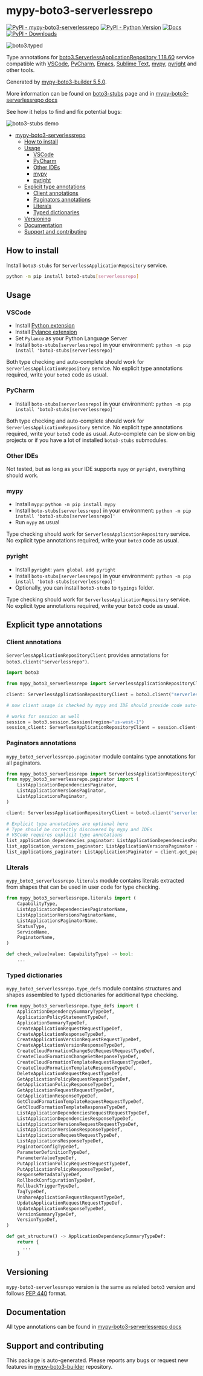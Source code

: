 <a id="mypy-boto3-serverlessrepo"></a>

# mypy-boto3-serverlessrepo

[![PyPI - mypy-boto3-serverlessrepo](https://img.shields.io/pypi/v/mypy-boto3-serverlessrepo.svg?color=blue)](https://pypi.org/project/mypy-boto3-serverlessrepo)
[![PyPI - Python Version](https://img.shields.io/pypi/pyversions/mypy-boto3-serverlessrepo.svg?color=blue)](https://pypi.org/project/mypy-boto3-serverlessrepo)
[![Docs](https://img.shields.io/readthedocs/mypy-boto3-builder.svg?color=blue)](https://mypy-boto3-builder.readthedocs.io/)
[![PyPI - Downloads](https://img.shields.io/pypi/dw/mypy-boto3-serverlessrepo?color=blue)](https://pypistats.org/packages/mypy-boto3-serverlessrepo)

![boto3.typed](https://github.com/vemel/mypy_boto3_builder/raw/master/logo.png)

Type annotations for
[boto3.ServerlessApplicationRepository 1.18.60](https://boto3.amazonaws.com/v1/documentation/api/1.18.60/reference/services/serverlessrepo.html#ServerlessApplicationRepository)
service compatible with [VSCode](https://code.visualstudio.com/),
[PyCharm](https://www.jetbrains.com/pycharm/),
[Emacs](https://www.gnu.org/software/emacs/),
[Sublime Text](https://www.sublimetext.com/),
[mypy](https://github.com/python/mypy),
[pyright](https://github.com/microsoft/pyright) and other tools.

Generated by
[mypy-boto3-builder 5.5.0](https://github.com/vemel/mypy_boto3_builder).

More information can be found on
[boto3-stubs](https://pypi.org/project/boto3-stubs/) page and in
[mypy-boto3-serverlessrepo docs](https://vemel.github.io/boto3_stubs_docs/mypy_boto3_serverlessrepo/)

See how it helps to find and fix potential bugs:

![boto3-stubs demo](https://github.com/vemel/mypy_boto3_builder/raw/master/demo.gif)

- [mypy-boto3-serverlessrepo](#mypy-boto3-serverlessrepo)
  - [How to install](#how-to-install)
  - [Usage](#usage)
    - [VSCode](#vscode)
    - [PyCharm](#pycharm)
    - [Other IDEs](#other-ides)
    - [mypy](#mypy)
    - [pyright](#pyright)
  - [Explicit type annotations](#explicit-type-annotations)
    - [Client annotations](#client-annotations)
    - [Paginators annotations](#paginators-annotations)
    - [Literals](#literals)
    - [Typed dictionaries](#typed-dictionaries)
  - [Versioning](#versioning)
  - [Documentation](#documentation)
  - [Support and contributing](#support-and-contributing)

<a id="how-to-install"></a>

## How to install

Install `boto3-stubs` for `ServerlessApplicationRepository` service.

```bash
python -m pip install boto3-stubs[serverlessrepo]
```

<a id="usage"></a>

## Usage

<a id="vscode"></a>

### VSCode

- Install
  [Python extension](https://marketplace.visualstudio.com/items?itemName=ms-python.python)
- Install
  [Pylance extension](https://marketplace.visualstudio.com/items?itemName=ms-python.vscode-pylance)
- Set `Pylance` as your Python Language Server
- Install `boto-stubs[serverlessrepo]` in your environment:
  `python -m pip install 'boto3-stubs[serverlessrepo]'`

Both type checking and auto-complete should work for
`ServerlessApplicationRepository` service. No explicit type annotations
required, write your `boto3` code as usual.

<a id="pycharm"></a>

### PyCharm

- Install `boto-stubs[serverlessrepo]` in your environment:
  `python -m pip install 'boto3-stubs[serverlessrepo]'`

Both type checking and auto-complete should work for
`ServerlessApplicationRepository` service. No explicit type annotations
required, write your `boto3` code as usual. Auto-complete can be slow on big
projects or if you have a lot of installed `boto3-stubs` submodules.

<a id="other-ides"></a>

### Other IDEs

Not tested, but as long as your IDE supports `mypy` or `pyright`, everything
should work.

<a id="mypy"></a>

### mypy

- Install `mypy`: `python -m pip install mypy`
- Install `boto-stubs[serverlessrepo]` in your environment:
  `python -m pip install 'boto3-stubs[serverlessrepo]'`
- Run `mypy` as usual

Type checking should work for `ServerlessApplicationRepository` service. No
explicit type annotations required, write your `boto3` code as usual.

<a id="pyright"></a>

### pyright

- Install `pyright`: `yarn global add pyright`
- Install `boto-stubs[serverlessrepo]` in your environment:
  `python -m pip install 'boto3-stubs[serverlessrepo]'`
- Optionally, you can install `boto3-stubs` to `typings` folder.

Type checking should work for `ServerlessApplicationRepository` service. No
explicit type annotations required, write your `boto3` code as usual.

<a id="explicit-type-annotations"></a>

## Explicit type annotations

<a id="client-annotations"></a>

### Client annotations

`ServerlessApplicationRepositoryClient` provides annotations for
`boto3.client("serverlessrepo")`.

```python
import boto3

from mypy_boto3_serverlessrepo import ServerlessApplicationRepositoryClient

client: ServerlessApplicationRepositoryClient = boto3.client("serverlessrepo")

# now client usage is checked by mypy and IDE should provide code auto-complete

# works for session as well
session = boto3.session.Session(region="us-west-1")
session_client: ServerlessApplicationRepositoryClient = session.client("serverlessrepo")
```

<a id="paginators-annotations"></a>

### Paginators annotations

`mypy_boto3_serverlessrepo.paginator` module contains type annotations for all
paginators.

```python
from mypy_boto3_serverlessrepo import ServerlessApplicationRepositoryClient
from mypy_boto3_serverlessrepo.paginator import (
    ListApplicationDependenciesPaginator,
    ListApplicationVersionsPaginator,
    ListApplicationsPaginator,
)

client: ServerlessApplicationRepositoryClient = boto3.client("serverlessrepo")

# Explicit type annotations are optional here
# Type should be correctly discovered by mypy and IDEs
# VSCode requires explicit type annotations
list_application_dependencies_paginator: ListApplicationDependenciesPaginator = client.get_paginator("list_application_dependencies")
list_application_versions_paginator: ListApplicationVersionsPaginator = client.get_paginator("list_application_versions")
list_applications_paginator: ListApplicationsPaginator = client.get_paginator("list_applications")
```

<a id="literals"></a>

### Literals

`mypy_boto3_serverlessrepo.literals` module contains literals extracted from
shapes that can be used in user code for type checking.

```python
from mypy_boto3_serverlessrepo.literals import (
    CapabilityType,
    ListApplicationDependenciesPaginatorName,
    ListApplicationVersionsPaginatorName,
    ListApplicationsPaginatorName,
    StatusType,
    ServiceName,
    PaginatorName,
)

def check_value(value: CapabilityType) -> bool:
    ...
```

<a id="typed-dictionaries"></a>

### Typed dictionaries

`mypy_boto3_serverlessrepo.type_defs` module contains structures and shapes
assembled to typed dictionaries for additional type checking.

```python
from mypy_boto3_serverlessrepo.type_defs import (
    ApplicationDependencySummaryTypeDef,
    ApplicationPolicyStatementTypeDef,
    ApplicationSummaryTypeDef,
    CreateApplicationRequestRequestTypeDef,
    CreateApplicationResponseTypeDef,
    CreateApplicationVersionRequestRequestTypeDef,
    CreateApplicationVersionResponseTypeDef,
    CreateCloudFormationChangeSetRequestRequestTypeDef,
    CreateCloudFormationChangeSetResponseTypeDef,
    CreateCloudFormationTemplateRequestRequestTypeDef,
    CreateCloudFormationTemplateResponseTypeDef,
    DeleteApplicationRequestRequestTypeDef,
    GetApplicationPolicyRequestRequestTypeDef,
    GetApplicationPolicyResponseTypeDef,
    GetApplicationRequestRequestTypeDef,
    GetApplicationResponseTypeDef,
    GetCloudFormationTemplateRequestRequestTypeDef,
    GetCloudFormationTemplateResponseTypeDef,
    ListApplicationDependenciesRequestRequestTypeDef,
    ListApplicationDependenciesResponseTypeDef,
    ListApplicationVersionsRequestRequestTypeDef,
    ListApplicationVersionsResponseTypeDef,
    ListApplicationsRequestRequestTypeDef,
    ListApplicationsResponseTypeDef,
    PaginatorConfigTypeDef,
    ParameterDefinitionTypeDef,
    ParameterValueTypeDef,
    PutApplicationPolicyRequestRequestTypeDef,
    PutApplicationPolicyResponseTypeDef,
    ResponseMetadataTypeDef,
    RollbackConfigurationTypeDef,
    RollbackTriggerTypeDef,
    TagTypeDef,
    UnshareApplicationRequestRequestTypeDef,
    UpdateApplicationRequestRequestTypeDef,
    UpdateApplicationResponseTypeDef,
    VersionSummaryTypeDef,
    VersionTypeDef,
)

def get_structure() -> ApplicationDependencySummaryTypeDef:
    return {
      ...
    }
```

<a id="versioning"></a>

## Versioning

`mypy-boto3-serverlessrepo` version is the same as related `boto3` version and
follows [PEP 440](https://www.python.org/dev/peps/pep-0440/) format.

<a id="documentation"></a>

## Documentation

All type annotations can be found in
[mypy-boto3-serverlessrepo docs](https://vemel.github.io/boto3_stubs_docs/mypy_boto3_serverlessrepo/)

<a id="support-and-contributing"></a>

## Support and contributing

This package is auto-generated. Please reports any bugs or request new features
in [mypy-boto3-builder](https://github.com/vemel/mypy_boto3_builder/issues/)
repository.
